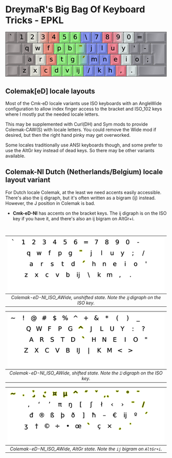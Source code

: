 DreymaR's Big Bag Of Keyboard Tricks - EPKL
===========================================

![EPKL help image for Colemak-eD-Nl-CAWS on an ISO board](./Cmk-eD-Nl_ISO-CAWS_s0_EPKL.png)
  
  
Colemak[eD] locale layouts
--------------------------
Most of the Cmk-eD locale variants use ISO keyboards with an AngleWide configuration to allow index finger access to the bracket and ISO_102 keys where I mostly put the needed locale letters.
  
This may be supplemented with Curl(DH) and Sym mods to provide Colemak-CAW(S) with locale letters. You could remove the Wide mod if desired, but then the right hand pinky may get overworked.
  
Some locales traditionally use ANSI keyboards though, and some prefer to use the AltGr key instead of dead keys. So there may be other variants available.

Colemak-Nl Dutch (Netherlands/Belgium) locale layout variant
------------------------------------------------------------
For Dutch locale Colemak, at the least we need accents easily accessible. There's also the ĳ digraph, but it's often written as a bigram (ij) instead. However, the J position in Colemak is bad.
- **Cmk-eD-Nl** has accents on the bracket keys. The ĳ digraph is on the ISO key if you have it, and there's also an ij bigram on AltGr+i.
<br>

|![EPKL help image for Colemak-eD-Nl AngleWide on an ISO board, unshifted state](./Cmk-eD-Nl_ISO_AWide/state0.png)|
|   :---:   |
|_Colemak-eD-Nl_ISO_AWide, unshifted state. Note the `ĳ` digraph on the ISO key._|

|![EPKL help image for Colemak-eD-Nl AngleWide on an ISO board, shifted state](./Cmk-eD-Nl_ISO_AWide/state1.png)|
|   :---:   |
|_Colemak-eD-Nl_ISO_AWide, shifted state. Note the `Ĳ` digraph on the ISO key._|

|![EPKL help image for Colemak-eD-Nl AngleWide on an ISO board, AltGr state](./Cmk-eD-Nl_ISO_AWide/state6.png)|
|   :---:   |
|_Colemak-eD-Nl_ISO_AWide, AltGr state. Note the `ij` bigram on `AltGr+i`._|
